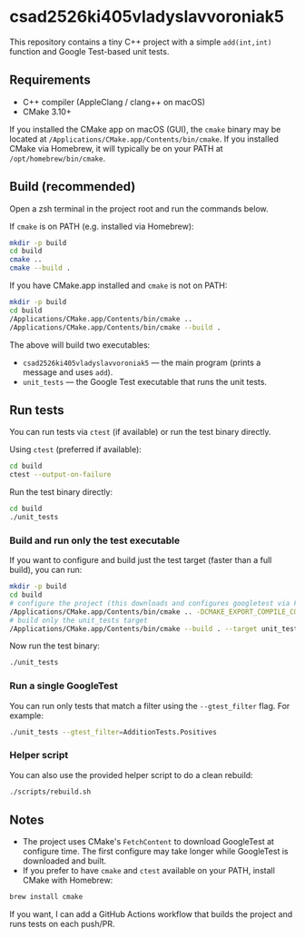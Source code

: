 # csad2526ki405vladyslavvoroniak5

This repository contains a tiny C++ project with a simple `add(int,int)` function and Google Test-based unit tests.

## Requirements
- C++ compiler (AppleClang / clang++ on macOS)
- CMake 3.10+

If you installed the CMake app on macOS (GUI), the `cmake` binary may be located at `/Applications/CMake.app/Contents/bin/cmake`. If you installed CMake via Homebrew, it will typically be on your PATH at `/opt/homebrew/bin/cmake`.

## Build (recommended)
Open a zsh terminal in the project root and run the commands below.

If `cmake` is on PATH (e.g. installed via Homebrew):
```bash
mkdir -p build
cd build
cmake ..
cmake --build .
```

If you have CMake.app installed and `cmake` is not on PATH:
```bash
mkdir -p build
cd build
/Applications/CMake.app/Contents/bin/cmake ..
/Applications/CMake.app/Contents/bin/cmake --build .
```

The above will build two executables:
- `csad2526ki405vladyslavvoroniak5` — the main program (prints a message and uses `add`).
- `unit_tests` — the Google Test executable that runs the unit tests.

## Run tests
You can run tests via `ctest` (if available) or run the test binary directly.

Using `ctest` (preferred if available):
```bash
cd build
ctest --output-on-failure
```

Run the test binary directly:
```bash
cd build
./unit_tests
```

### Build and run only the test executable
If you want to configure and build just the test target (faster than a full build), you can run:
```bash
mkdir -p build
cd build
# configure the project (this downloads and configures googletest via FetchContent)
/Applications/CMake.app/Contents/bin/cmake .. -DCMAKE_EXPORT_COMPILE_COMMANDS=ON
# build only the unit_tests target
/Applications/CMake.app/Contents/bin/cmake --build . --target unit_tests
```

Now run the test binary:
```bash
./unit_tests
```

### Run a single GoogleTest
You can run only tests that match a filter using the `--gtest_filter` flag. For example:
```bash
./unit_tests --gtest_filter=AdditionTests.Positives
```

### Helper script
You can also use the provided helper script to do a clean rebuild:
```bash
./scripts/rebuild.sh
```

## Notes
- The project uses CMake's `FetchContent` to download GoogleTest at configure time. The first configure may take longer while GoogleTest is downloaded and built.
- If you prefer to have `cmake` and `ctest` available on your PATH, install CMake with Homebrew:
```bash
brew install cmake
```

If you want, I can add a GitHub Actions workflow that builds the project and runs tests on each push/PR.

